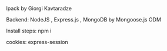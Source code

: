 Ipack by Giorgi Kavtaradze

Backend: NodeJS , Express.js , MongoDB by Mongoose.js ODM

Install steps: npm i

cookies: express-session